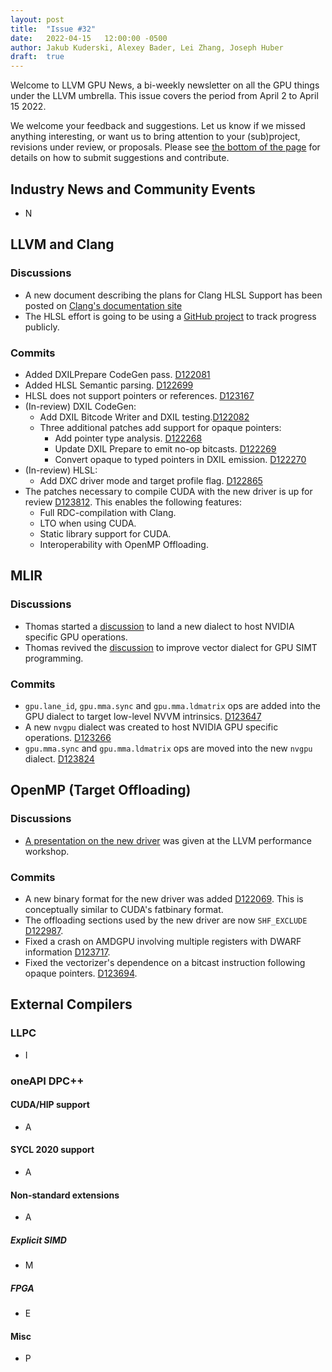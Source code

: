 ```yaml
---
layout: post
title:  "Issue #32"
date:   2022-04-15   12:00:00 -0500
author: Jakub Kuderski, Alexey Bader, Lei Zhang, Joseph Huber
draft:  true
---
```


Welcome to LLVM GPU News, a bi-weekly newsletter on all the GPU things under the LLVM umbrella.
This issue covers the period from April 2 to April 15 2022.

We welcome your feedback and suggestions. Let us know if we missed anything interesting, or want us to bring attention to your (sub)project, revisions under review, or proposals. Please see [the bottom of the page](https://llvm-gpu-news.github.io/about/) for details on how to submit suggestions and contribute.


## Industry News and Community Events

* N


##  LLVM and Clang

### Discussions

* A new document describing the plans for Clang HLSL Support has been posted on [Clang's documentation site](https://clang.llvm.org/docs/HLSLSupport.html)
* The HLSL effort is going to be using a [GitHub project](https://github.com/orgs/llvm/projects/4/) to track progress publicly.

### Commits

* Added DXILPrepare CodeGen pass. [D122081](https://reviews.llvm.org/D122081)
* Added HLSL Semantic parsing. [D122699](https://reviews.llvm.org/D122699)
* HLSL does not support pointers or references. [D123167](https://reviews.llvm.org/D123167)
* (In-review) DXIL CodeGen:
  * Add DXIL Bitcode Writer and DXIL testing.[D122082](https://reviews.llvm.org/D122082)
  * Three additional patches add support for opaque pointers:
    * Add pointer type analysis. [D122268](https://reviews.llvm.org/D122268)
    * Update DXIL Prepare to emit no-op bitcasts. [D122269](https://reviews.llvm.org/D122269)
    * Convert opaque to typed pointers in DXIL emission. [D122270](https://reviews.llvm.org/D122270)
* (In-review) HLSL:
  * Add DXC driver mode and target profile flag. [D122865](https://reviews.llvm.org/D122865)
* The patches necessary to compile CUDA with the new driver is up for review [D123812](https://reviews.llvm.org/D123812). This enables the following features:
  - Full RDC-compilation with Clang.
  - LTO when using CUDA.
  - Static library support for CUDA.
  - Interoperability with OpenMP Offloading.

## MLIR

### Discussions

* Thomas started a [discussion](https://discourse.llvm.org/t/rfc-add-nv-gpu-dialect-hw-specific-extension-of-gpu-dialect-for-nvidia-gpus/61466/1) to land a new dialect to host NVIDIA specific GPU operations.
* Thomas revived the [discussion](https://discourse.llvm.org/t/vector-vector-distribution-large-vector-to-small-vector/1983/23) to improve vector dialect for GPU SIMT programming.

### Commits

* `gpu.lane_id`, `gpu.mma.sync` and `gpu.mma.ldmatrix` ops are added into the GPU dialect to target low-level NVVM intrinsics. [D123647](https://reviews.llvm.org/D123647)
* A new `nvgpu` dialect was created to host NVIDIA GPU specific operations. [D123266](https://reviews.llvm.org/D123266)
* `gpu.mma.sync` and `gpu.mma.ldmatrix` ops are moved into the new `nvgpu` dialect. [D123824](https://reviews.llvm.org/D123824)

## OpenMP (Target Offloading)

### Discussions

* [A presentation on the new driver](https://docs.google.com/presentation/d/1A5-fkV-_pJEFtUenZaAaOOcb9-6n1u9s5JpuPQkfMqY/edit?usp=sharing) was given at the LLVM performance workshop.

### Commits

* A new binary format for the new driver was added [D122069](https://reviews.llvm.org/D122069). This is conceptually similar to CUDA's fatbinary format.
* The offloading sections used by the new driver are now `SHF_EXCLUDE` [D122987](https://reviews.llvm.org/D122987).
* Fixed a crash on AMDGPU involving multiple registers with DWARF information [D123717](https://reviews.llvm.org/D123717).
* Fixed the vectorizer's dependence on a bitcast instruction following opaque pointers.  [D123694](https://reviews.llvm.org/D123694).

## External Compilers

### LLPC

* I

### oneAPI DPC++

#### CUDA/HIP support

* A

#### SYCL 2020 support

* A

#### Non-standard extensions

* A

##### Explicit SIMD

* M

##### FPGA

* E

#### Misc

* P

